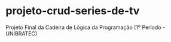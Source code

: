 # projeto-crud-series-de-tv
 Projeto Final da Cadeira de Lógica da Programação (1º Período - UNIBRATEC)
